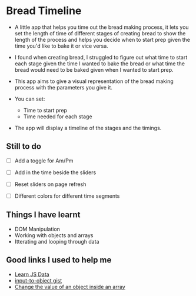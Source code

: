 # Bread Timeline

- A little app that helps you time out the bread making process, it lets you set the length of time of different stages of creating bread to show the length of the process and helps you decide when to start prep given the time you'd like to bake it or vice versa.

- I found when creating bread, I struggled to figure out what time to start each stage given the time I wanted to bake the bread or what time the bread would need to be baked given when I wanted to start prep.

- This app aims to give a visual representation of the bread making process with the parameters you give it.

- You can set:

  - Time to start prep
  - Time needed for each stage

- The app will display a timeline of the stages and the timings.


## Still to do

- [ ] Add a toggle for Am/Pm
- [ ] Add in the time beside the sliders
- [ ] Reset sliders on page refresh
- [ ] Different colors for different time segments


## Things I have learnt

- DOM Manipulation
- Working with objects and arrays
- Itterating and looping through data

## Good links I used to help me 

- [Learn JS Data](http://learnjsdata.com/iterate_data.html)
- [input-to-object gist](https://gist.github.com/prof3ssorSt3v3/52ebd432bb7b8a155985a2f82509541d)
- [Change the value of an object inside an array](https://stackoverflow.com/questions/4689856/how-to-change-value-of-object-which-is-inside-an-array-using-javascript-or-jquer/45341595)
